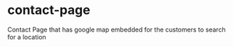 # contact-page

Contact Page that has google map embedded for the customers to search for a location
